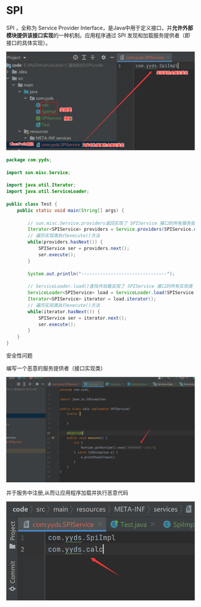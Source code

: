 # SPI

SPI ，全称为 Service Provider Interface，是Java中用于定义接口，并**允许外部模块提供该接口实现**的一种机制。应用程序通过 SPI 发现和加载服务提供者（即接口的具体实现）。

![image-20241204105823686](../../../images/image-20241204105823686.png)

```java
package com.yyds;

import sun.misc.Service;

import java.util.Iterator;
import java.util.ServiceLoader;

public class Test {
    public static void main(String[] args) {
        
        // sun.misc.Service.providers返回实现了 SPIService 接口的所有服务提供者的迭代器
        Iterator<SPIService> providers = Service.providers(SPIService.class);
        // 遍历实现类执行execute()方法
        while(providers.hasNext()) {
            SPIService ser = providers.next();
            ser.execute();
        }
        
        System.out.println("--------------------------------");
        
        // ServiceLoader.load()查找并加载实现了 SPIService 接口的所有实现类
        ServiceLoader<SPIService> load = ServiceLoader.load(SPIService.class);
        Iterator<SPIService> iterator = load.iterator();
        // 遍历实现类执行execute()方法
        while(iterator.hasNext()) {
            SPIService ser = iterator.next();
            ser.execute();
        }
    }
}
```

安全性问题

编写一个恶意的服务提供者（接口实现类）

![img](../../..\images\5asdasd.png)

并于服务中注册,从而让应用程序加载并执行恶意代码

![img](../../..\images\asdasd4.png)





